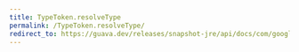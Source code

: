 ```yaml
---
title: TypeToken.resolveType
permalink: /TypeToken.resolveType/
redirect_to: https://guava.dev/releases/snapshot-jre/api/docs/com/google/common/reflect/TypeToken.html#resolveType-java.lang.reflect.Type-
---
```

